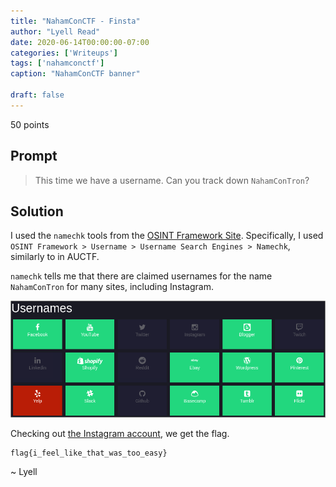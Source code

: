 ```yaml
---
title: "NahamConCTF - Finsta"
author: "Lyell Read"
date: 2020-06-14T00:00:00-07:00
categories: ['Writeups']
tags: ['nahamconctf']
caption: "NahamConCTF banner"

draft: false
---
```


50 points

## Prompt

> This time we have a username. Can you track down `NahamConTron`?

## Solution

I used the `namechk` tools from the [OSINT Framework Site](https://osintframework.com/). Specifically, I used `OSINT Framework > Username > Username Search Engines > Namechk`, similarly to in AUCTF.

`namechk` tells me that there are claimed usernames for the name `NahamConTron` for many sites, including Instagram.

![Screenshot of website namechk for username NahamConTron](/blog/nahamconctf-finsta-namechk.jpg)

Checking out [the Instagram account](https://www.instagram.com/NahamConTron/), we get the flag.

```
flag{i_feel_like_that_was_too_easy}
```

~ Lyell
